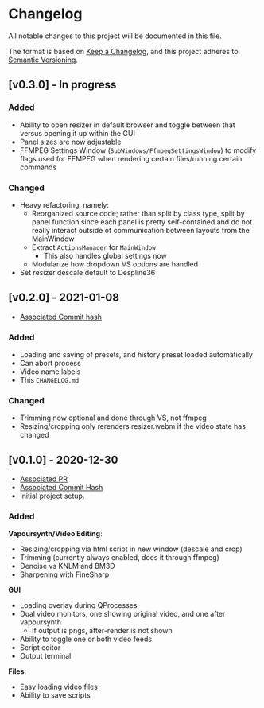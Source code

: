 # Changelog
All notable changes to this project will be documented in this file.

The format is based on [Keep a Changelog](https://keepachangelog.com/en/1.0.0/),
and this project adheres to [Semantic Versioning](https://semver.org/spec/v2.0.0.html).

## [v0.3.0] - In progress

### Added

* Ability to open resizer in default browser and toggle between that versus opening it up within the GUI
* Panel sizes are now adjustable
* FFMPEG Settings Window (`SubWindows/FfmpegSettingsWindow`) to modify flags used for FFMPEG when rendering certain files/running certain commands

### Changed

* Heavy refactoring, namely:
    * Reorganized source code; rather than split by class type, split by panel function since each panel is pretty self-contained and do not really interact outside of communication between layouts from the MainWindow
    * Extract `ActionsManager` for `MainWindow`
        * This also handles global settings now
    * Modularize how dropdown VS options are handled
* Set resizer descale default to Despline36

## [v0.2.0] - 2021-01-08
* [Associated Commit hash](https://github.com/000png/vapoursynth-gui-for-gifs/commit/5accb191115d834bbfd88189da72e56ab37120fd)

### Added

* Loading and saving of presets, and history preset loaded automatically
* Can abort process
* Video name labels
* This `CHANGELOG.md`

### Changed

* Trimming now optional and done through VS, not ffmpeg
* Resizing/cropping only rerenders resizer.webm if the video state has changed

## [v0.1.0] - 2020-12-30
* [Associated PR](https://github.com/000png/vapoursynth-gui-for-gifs/pull/1)
* [Associated Commit Hash](https://github.com/000png/vapoursynth-gui-for-gifs/commit/f74cc8dffebfafd3bc6a95b77101806aa9c6dc4c)
* Initial project setup.

### Added
**Vapoursynth/Video Editing**:

* Resizing/cropping via html script in new window (descale and crop)
* Trimming (currently always enabled, does it through ffmpeg)
* Denoise vs KNLM and BM3D
* Sharpening with FineSharp

**GUI**

* Loading overlay during QProcesses
* Dual video monitors, one showing original video, and one after vapoursynth
    * If output is pngs, after-render is not shown
* Ability to toggle one or both video feeds
* Script editor
* Output terminal

**Files**:

* Easy loading video files
* Ability to save scripts
